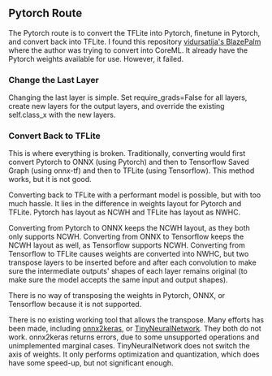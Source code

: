## Pytorch Route
The Pytorch route is to convert the TFLite into Pytorch, finetune in Pytorch, and convert back into TFLite. 
I found this repository [vidursatija's BlazePalm](https://github.com/vidursatija/BlazePalm) where the author was trying to convert into CoreML. 
It already have the Pytorch weights available for use. 
However, it failed. 

### Change the Last Layer
Changing the last layer is simple. Set require_grads=False for all layers, create new layers for the output layers, and override the existing self.class_x with the new layers. 

### Convert Back to TFLite
This is where everything is broken. 
Traditionally, converting would first convert Pytorch to ONNX (using Pytorch) and then to Tensorflow Saved Graph (using onnx-tf) and then to TFLite (using Tensorflow). 
This method works, but it is not good. 

Converting back to TFLite with a performant model is possible, but with too much hassle. 
It lies in the difference in weights layout for Pytorch and TFLite. Pytorch has layout as NCWH and TFLite has layout as NWHC. 

Converting from Pytorch to ONNX keeps the NCWH layout, as they both only supports NCWH. 
Converting from ONNX to Tensorflow keeps the NCWH layout as well, as Tensorflow supports NCWH. 
Converting from Tensorflow to TFLite causes weights are converted into NWHC, but two transpose layers to be inserted before and after each convolution to make sure the intermediate outputs' shapes of each layer remains original (to make sure the model accepts the same input and output shapes). 

There is no way of transposing the weights in Pytorch, ONNX, or Tensorflow because it is not supported. 

There is no existing working tool that allows the transpose. 
Many efforts has been made, including [onnx2keras](https://github.com/waltYeh/onnx2keras), or [TinyNeuralNetwork](https://github.com/alibaba/TinyNeuralNetwork). They both do not work. onnx2keras returns errors, due to some unsupported operations and unimplemented marginal cases. TinyNeuralNetwork does not switch the axis of weights. It only performs optimization and quantization, which does have some speed-up, but not significant enough. 

